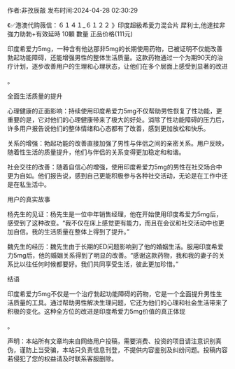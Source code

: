 <p>作者:非孜辰敲 发布时间:2024-04-28 02:30:29</p>
<p>《✅港澳代购薇信：６１４１_６１２２ 》印度超級希愛力混合片 犀利士,他達拉非 強力助勃+有效延時 10顆 數量 正品价格(111元) </p>
									<p>印度希爱力5mg，一种含有他达那非5mg的长期使用药物，已被证明不仅能改善勃起功能障碍，还能增强男性的整体生活质量。这款药物通过一个为期90天的治疗计划，逐步改善用户的生理和心理状态，让他们在多个层面上感受到显著的改进</p><p></p><p>。</p><p></p><p>全面生活质量的提升</p><p></p><p>心理健康的正面影响：持续使用印度希爱力5mg不仅帮助男性恢复了性功能，更重要的是，它对他们的心理健康带来了极大的好处。消除了性功能障碍的压力后，许多用户报告说他们的整体情绪和心态都有了改善，感到更加放松和快乐。</p><p></p><p>关系的增强：勃起功能的改善直接加强了男性与伴侣之间的亲密关系。用户反映，随着性生活的质量提升，他们与伴侣的关系变得更加稳定和和谐。</p><p></p><p>社会交往的改善：随着自信心的增强，使用印度希爱力5mg的男性在社交场合中更为自如。他们报告说，感到自己更能积极参与各种社交活动，无论是在工作中还是在私生活中。</p><p></p><p>用户的真实故事</p><p></p><p>杨先生的见证：杨先生是一位中年销售经理，他在开始使用印度希爱力5mg后，感受到了这种改变。“我不仅在床上感觉更有能力，而且在会议和社交活动中也更加自信。我的生活质量在整体上得到了提升。”</p><p></p><p>魏先生的经历：魏先生由于长期的ED问题影响到了他的婚姻生活。服用印度希爱力5mg后，他的婚姻关系得到了明显的改善。“感谢这款药物，我和我的妻子的关系比以往任何时候都要好。我们共同享受生活，彼此更加珍惜。”</p><p></p><p>结语</p><p></p><p>印度希爱力5mg不仅是一个治疗勃起功能障碍的药物，它是一个全面提升男性生活质量的工具。通过帮助男性解决生理问题，它还为他们的心理和社会生活带来了积极的变化。这种全方位的改进是印度希爱力5mg价值的真正体现</p><p></p><p>。</p>				声明：本站所有文章均来自网络用户投稿，需要消费、投资的项目请注意识别真伪，谨防上当受骗，本站只负责信息刊登，不提供内容鉴别及纠纷问题。投稿内容若侵犯了您的权益请及时联系客服删除。				
